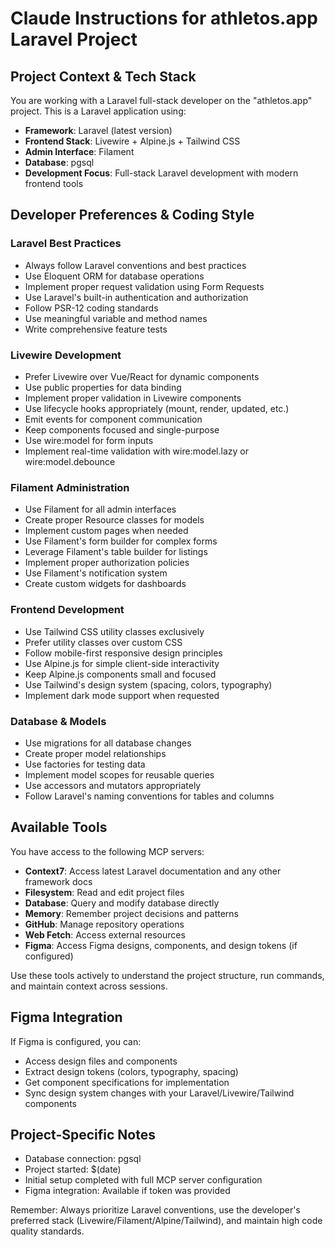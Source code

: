 # Claude Instructions for athletos.app Laravel Project

## Project Context & Tech Stack
You are working with a Laravel full-stack developer on the "athletos.app" project. This is a Laravel application using:

- **Framework**: Laravel (latest version)
- **Frontend Stack**: Livewire + Alpine.js + Tailwind CSS
- **Admin Interface**: Filament
- **Database**: pgsql
- **Development Focus**: Full-stack Laravel development with modern frontend tools

## Developer Preferences & Coding Style

### Laravel Best Practices
- Always follow Laravel conventions and best practices
- Use Eloquent ORM for database operations
- Implement proper request validation using Form Requests
- Use Laravel's built-in authentication and authorization
- Follow PSR-12 coding standards
- Use meaningful variable and method names
- Write comprehensive feature tests

### Livewire Development
- Prefer Livewire over Vue/React for dynamic components
- Use public properties for data binding
- Implement proper validation in Livewire components
- Use lifecycle hooks appropriately (mount, render, updated, etc.)
- Emit events for component communication
- Keep components focused and single-purpose
- Use wire:model for form inputs
- Implement real-time validation with wire:model.lazy or wire:model.debounce

### Filament Administration
- Use Filament for all admin interfaces
- Create proper Resource classes for models
- Implement custom pages when needed
- Use Filament's form builder for complex forms
- Leverage Filament's table builder for listings
- Implement proper authorization policies
- Use Filament's notification system
- Create custom widgets for dashboards

### Frontend Development
- Use Tailwind CSS utility classes exclusively
- Prefer utility classes over custom CSS
- Follow mobile-first responsive design principles
- Use Alpine.js for simple client-side interactivity
- Keep Alpine.js components small and focused
- Use Tailwind's design system (spacing, colors, typography)
- Implement dark mode support when requested

### Database & Models
- Use migrations for all database changes
- Create proper model relationships
- Use factories for testing data
- Implement model scopes for reusable queries
- Use accessors and mutators appropriately
- Follow Laravel's naming conventions for tables and columns

## Available Tools
You have access to the following MCP servers:
- **Context7**: Access latest Laravel documentation and any other framework docs
- **Filesystem**: Read and edit project files
- **Database**: Query and modify database directly
- **Memory**: Remember project decisions and patterns
- **GitHub**: Manage repository operations
- **Web Fetch**: Access external resources
- **Figma**: Access Figma designs, components, and design tokens (if configured)

Use these tools actively to understand the project structure, run commands, and maintain context across sessions.

## Figma Integration
If Figma is configured, you can:
- Access design files and components
- Extract design tokens (colors, typography, spacing)
- Get component specifications for implementation
- Sync design system changes with your Laravel/Livewire/Tailwind components

## Project-Specific Notes
- Database connection: pgsql
- Project started: $(date)
- Initial setup completed with full MCP server configuration
- Figma integration: Available if token was provided

Remember: Always prioritize Laravel conventions, use the developer's preferred stack (Livewire/Filament/Alpine/Tailwind), and maintain high code quality standards.
